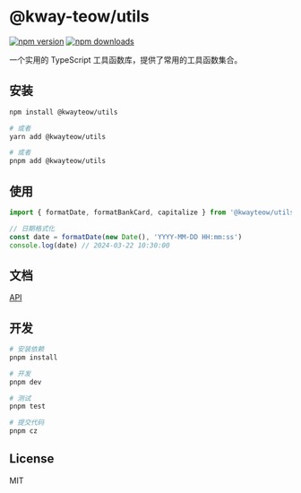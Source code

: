 # @kway-teow/utils

[![npm version](https://img.shields.io/npm/v/@kwayteow/utils)](https://www.npmjs.com/package/@kwayteow/utils)
[![npm downloads](https://img.shields.io/npm/dm/@kwayteow/utils)](https://www.npmjs.com/package/@kwayteow/utils)

一个实用的 TypeScript 工具函数库，提供了常用的工具函数集合。

## 安装

```bash
npm install @kwayteow/utils

# 或者
yarn add @kwayteow/utils

# 或者
pnpm add @kwayteow/utils

```

## 使用

```typescript
import { formatDate, formatBankCard, capitalize } from '@kwayteow/utils'

// 日期格式化
const date = formatDate(new Date(), 'YYYY-MM-DD HH:mm:ss')
console.log(date) // 2024-03-22 10:30:00

```
## 文档

[API](https://kway-teow.github.io/utils/index.html)

## 开发

```bash
# 安装依赖
pnpm install

# 开发
pnpm dev

# 测试
pnpm test

# 提交代码
pnpm cz
```

## License

MIT
